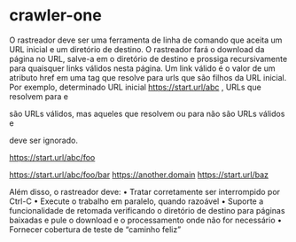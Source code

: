 # crawler-one

O rastreador deve ser uma ferramenta de linha de comando que aceita um URL inicial e um
diretório de destino. O rastreador fará o download da página no URL, salve-a em
o diretório de destino e prossiga recursivamente para quaisquer links válidos nesta página.
Um link válido é o valor de um atributo href em uma tag <a> que resolve para urls que
são filhos da URL inicial. Por exemplo, determinado URL inicial https://start.url/abc ,
URLs que resolvem para e

são URLs válidos, mas aqueles que resolvem
ou para não são URLs válidos e

deve ser ignorado.

https://start.url/abc/foo

https://start.url/abc/foo/bar
https://another.domain https://start.url/baz

Além disso, o rastreador deve:
• Tratar corretamente ser interrompido por Ctrl-C
• Execute o trabalho em paralelo, quando razoável
• Suporte a funcionalidade de retomada verificando o diretório de destino para
páginas baixadas e pule o download e o processamento onde não for necessário
• Fornecer cobertura de teste de “caminho feliz”